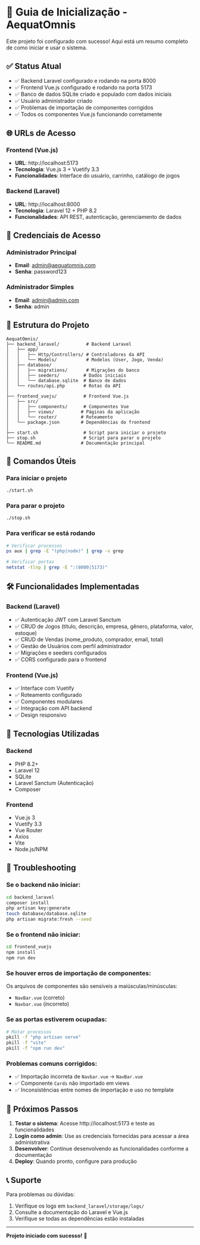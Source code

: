 # 🚀 Guia de Inicialização - AequatOmnis

Este projeto foi configurado com sucesso! Aqui está um resumo completo de como iniciar e usar o sistema.

## ✅ Status Atual
- ✅ Backend Laravel configurado e rodando na porta 8000
- ✅ Frontend Vue.js configurado e rodando na porta 5173
- ✅ Banco de dados SQLite criado e populado com dados iniciais
- ✅ Usuário administrador criado
- ✅ Problemas de importação de componentes corrigidos
- ✅ Todos os componentes Vue.js funcionando corretamente

## 🌐 URLs de Acesso

### Frontend (Vue.js)
- **URL**: http://localhost:5173
- **Tecnologia**: Vue.js 3 + Vuetify 3.3
- **Funcionalidades**: Interface do usuário, carrinho, catálogo de jogos

### Backend (Laravel)
- **URL**: http://localhost:8000
- **Tecnologia**: Laravel 12 + PHP 8.2
- **Funcionalidades**: API REST, autenticação, gerenciamento de dados

## 🔐 Credenciais de Acesso

### Administrador Principal
- **Email**: admin@aequatomnis.com
- **Senha**: password123

### Administrador Simples
- **Email**: admin@admin.com
- **Senha**: admin

## 📁 Estrutura do Projeto

```
AequatOmnis/
├── backend_laravel/          # Backend Laravel
│   ├── app/
│   │   ├── Http/Controllers/ # Controladores da API
│   │   └── Models/           # Modelos (User, Jogo, Venda)
│   ├── database/
│   │   ├── migrations/       # Migrações do banco
│   │   ├── seeders/         # Dados iniciais
│   │   └── database.sqlite  # Banco de dados
│   └── routes/api.php       # Rotas da API
│
├── frontend_vuejs/          # Frontend Vue.js
│   ├── src/
│   │   ├── components/      # Componentes Vue
│   │   ├── views/          # Páginas da aplicação
│   │   └── router/         # Roteamento
│   └── package.json        # Dependências do frontend
│
├── start.sh                 # Script para iniciar o projeto
├── stop.sh                  # Script para parar o projeto
└── README.md               # Documentação principal
```

## 🔄 Comandos Úteis

### Para iniciar o projeto
```bash
./start.sh
```

### Para parar o projeto
```bash
./stop.sh
```

### Para verificar se está rodando
```bash
# Verificar processos
ps aux | grep -E "(php|node)" | grep -v grep

# Verificar portas
netstat -tlnp | grep -E ":(8000|5173)"
```

## 🛠 Funcionalidades Implementadas

### Backend (Laravel)
- ✅ Autenticação JWT com Laravel Sanctum
- ✅ CRUD de Jogos (título, descrição, empresa, gênero, plataforma, valor, estoque)
- ✅ CRUD de Vendas (nome_produto, comprador, email, total)
- ✅ Gestão de Usuários com perfil administrador
- ✅ Migrações e seeders configurados
- ✅ CORS configurado para o frontend

### Frontend (Vue.js)
- ✅ Interface com Vuetify
- ✅ Roteamento configurado
- ✅ Componentes modulares
- ✅ Integração com API backend
- ✅ Design responsivo

## 🔧 Tecnologias Utilizadas

### Backend
- PHP 8.2+
- Laravel 12
- SQLite
- Laravel Sanctum (Autenticação)
- Composer

### Frontend
- Vue.js 3
- Vuetify 3.3
- Vue Router
- Axios
- Vite
- Node.js/NPM

## 🚨 Troubleshooting

### Se o backend não iniciar:
```bash
cd backend_laravel
composer install
php artisan key:generate
touch database/database.sqlite
php artisan migrate:fresh --seed
```

### Se o frontend não iniciar:
```bash
cd frontend_vuejs
npm install
npm run dev
```

### Se houver erros de importação de componentes:
Os arquivos de componentes são sensíveis a maiúsculas/minúsculas:
- `NavBar.vue` (correto)
- `Navbar.vue` (incorreto)

### Se as portas estiverem ocupadas:
```bash
# Matar processos
pkill -f "php artisan serve"
pkill -f "vite"
pkill -f "npm run dev"
```

### Problemas comuns corrigidos:
- ✅ Importação incorreta de `Navbar.vue` → `NavBar.vue`
- ✅ Componente `Cards` não importado em views
- ✅ Inconsistências entre nomes de importação e uso no template

## 📝 Próximos Passos

1. **Testar o sistema**: Acesse http://localhost:5173 e teste as funcionalidades
2. **Login como admin**: Use as credenciais fornecidas para acessar a área administrativa
3. **Desenvolver**: Continue desenvolvendo as funcionalidades conforme a documentação
4. **Deploy**: Quando pronto, configure para produção

## 📞 Suporte

Para problemas ou dúvidas:
1. Verifique os logs em `backend_laravel/storage/logs/`
2. Consulte a documentação do Laravel e Vue.js
3. Verifique se todas as dependências estão instaladas

---

**Projeto iniciado com sucesso!** 🎉
